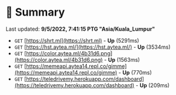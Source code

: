 # 📖 Summary
Last updated: **9/5/2022, 7:41:15 PTG "Asia/Kuala_Lumpur"**

- `GET` [https://shrt.ml](https://shrt.ml) - **Up** (5291ms)
- `GET` [https://hst.aytea.ml/](https://hst.aytea.ml/) - **Up** (3534ms)
- `GET` [https://color.aytea.ml/4b31d6.png](https://color.aytea.ml/4b31d6.png) - **Up** (1563ms)
- `GET` [https://memeapi.aytea14.repl.co/gimme](https://memeapi.aytea14.repl.co/gimme) - **Up** (770ms)
- `GET` [https://teledrivemy.herokuapp.com/dashboard](https://teledrivemy.herokuapp.com/dashboard) - **Up** (209ms)

